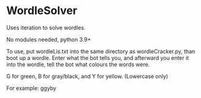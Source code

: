 # WordleSolver

Uses iteration to solve wordles.

No modules needed, python 3.9+

To use, put wordleLis.txt into the same directory as wordleCracker.py, than boot up a wordle. Enter what the bot tells you, and afterward you enter it into the wordle, tell the bot what colours the words were.

G for green, B for gray/black, and Y for yellow. (Lowercase only)

For example:
ggyby


